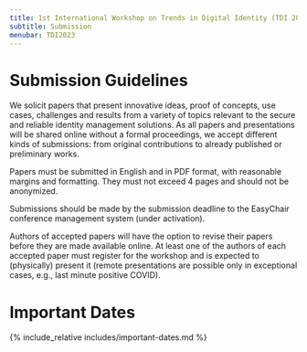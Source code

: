 ```yaml
---
title: 1st International Workshop on Trends in Digital Identity (TDI 2023)
subtitle: Submission
menubar: TDI2023
---
```


# Submission Guidelines
We solicit papers that present innovative ideas, proof of concepts, use cases, challenges and results from a variety of topics relevant to the secure and reliable identity management solutions. As all papers and presentations will be shared online without a formal proceedings, we accept different kinds of submissions: from original contributions to already published or preliminary works.

Papers must be submitted in English and in PDF format, with reasonable margins and formatting. They must not exceed 4 pages and should not be anonymized.

Submissions should be made by the submission deadline to the EasyChair conference management system (under activation).

Authors of accepted papers will have the option to revise their papers before they are made available online. At least one of the authors of each accepted paper must register for the workshop and is expected to (physically) present it (remote presentations are possible only in exceptional cases, e.g., last minute positive COVID).

# Important Dates
{% include_relative includes/important-dates.md %}